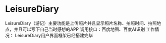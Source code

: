 # LeisureDiary
LeisureDiary（游记）主要功能是上传照片并且显示照片名称、拍照时间、拍照地点，并且可以写下自己当时感想的APP
调用接口：百度地图、百度AI识别
工作情况：
LeisureDiary用户界面框架已经搭建完毕
